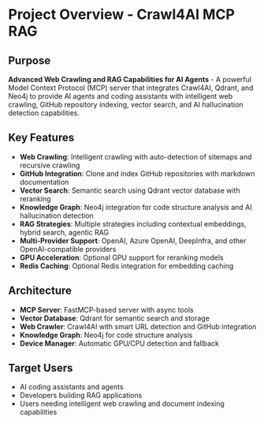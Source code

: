 # Project Overview - Crawl4AI MCP RAG

## Purpose
**Advanced Web Crawling and RAG Capabilities for AI Agents** - A powerful Model Context Protocol (MCP) server that integrates Crawl4AI, Qdrant, and Neo4j to provide AI agents and coding assistants with intelligent web crawling, GitHub repository indexing, vector search, and AI hallucination detection capabilities.

## Key Features
- **Web Crawling**: Intelligent crawling with auto-detection of sitemaps and recursive crawling
- **GitHub Integration**: Clone and index GitHub repositories with markdown documentation
- **Vector Search**: Semantic search using Qdrant vector database with reranking
- **Knowledge Graph**: Neo4j integration for code structure analysis and AI hallucination detection  
- **RAG Strategies**: Multiple strategies including contextual embeddings, hybrid search, agentic RAG
- **Multi-Provider Support**: OpenAI, Azure OpenAI, DeepInfra, and other OpenAI-compatible providers
- **GPU Acceleration**: Optional GPU support for reranking models
- **Redis Caching**: Optional Redis integration for embedding caching

## Architecture
- **MCP Server**: FastMCP-based server with async tools
- **Vector Database**: Qdrant for semantic search and storage
- **Web Crawler**: Crawl4AI with smart URL detection and GitHub integration
- **Knowledge Graph**: Neo4j for code structure analysis  
- **Device Manager**: Automatic GPU/CPU detection and fallback

## Target Users
- AI coding assistants and agents
- Developers building RAG applications
- Users needing intelligent web crawling and document indexing capabilities